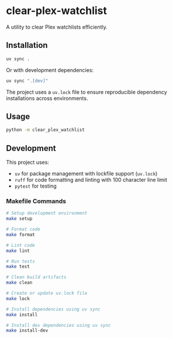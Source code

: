 # clear-plex-watchlist

A utility to clear Plex watchlists efficiently.

## Installation

```bash
uv sync .
```

Or with development dependencies:

```bash
uv sync ".[dev]"
```

The project uses a `uv.lock` file to ensure reproducible dependency installations across environments.

## Usage

```bash
python -m clear_plex_watchlist
```

## Development

This project uses:

- `uv` for package management with lockfile support (`uv.lock`)
- `ruff` for code formatting and linting with 100 character line limit
- `pytest` for testing

### Makefile Commands

```bash
# Setup development environment
make setup

# Format code
make format

# Lint code
make lint

# Run tests
make test

# Clean build artifacts
make clean

# Create or update uv.lock file
make lock

# Install dependencies using uv sync
make install

# Install dev dependencies using uv sync
make install-dev
```
